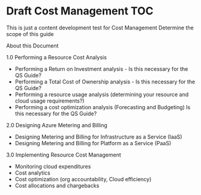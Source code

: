 # Draft Cost Management TOC
This is just a content development test for Cost Management
Determine the scope of this guide
<br />

About this Document
<br />

1.0 Performing a Resource Cost Analysis  
  - Performing a Return on Investment analysis  - Is this necessary for the QS Guide?
  - Performing a Total Cost of Ownership analysis  - Is this necessary for the QS Guide?
  - Performing a resource usage analysis (determining your resource and cloud usage requirements?)
  - Performing a cost optimization analysis (Forecasting and Budgeting) Is this necessary for the QS Guide?

  
2.0 Designing Azure Metering and Billing  
 - Designing Metering and Billing for Infrastructure as a Service (IaaS)   
 - Designing Metering and Billing for Platform as a Service (PaaS)  


3.0 Implementing Resource Cost Management
  - Monitoring cloud expenditures
  - Cost analytics
  - Cost optimization (org accountability, Cloud efficiency)
  - Cost allocations and chargebacks
